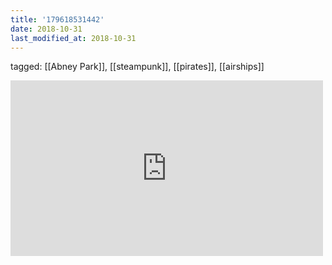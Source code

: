 ```yaml
---
title: '179618531442'
date: 2018-10-31
last_modified_at: 2018-10-31
---
```

tagged: [[Abney Park]], [[steampunk]], [[pirates]], [[airships]]
<iframe allow="accelerometer; autoplay; clipboard-write; encrypted-media; gyroscope; picture-in-picture" allowfullscreen="" frameborder="0" height="281" id="youtube_iframe" src="https://www.youtube.com/embed/TZrh6eooyrg?feature=oembed&amp;enablejsapi=1&amp;origin=https://safe.txmblr.com&amp;wmode=opaque" width="500"></iframe>